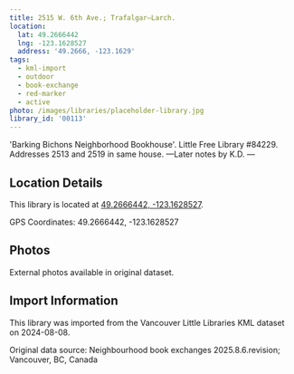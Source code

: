 ```yaml
---
title: 2515 W. 6th Ave.; Trafalgar—Larch.
location:
  lat: 49.2666442
  lng: -123.1628527
  address: '49.2666, -123.1629'
tags:
  - kml-import
  - outdoor
  - book-exchange
  - red-marker
  - active
photo: /images/libraries/placeholder-library.jpg
library_id: '00113'
---
```

'Barking Bichons Neighborhood Bookhouse'. 
Little Free Library #84229.
Addresses 2513 and 2519 in same house.
—Later notes by K.D.
—

## Location Details

This library is located at [49.2666442, -123.1628527](https://www.google.com/maps?q=49.2666442,-123.1628527).

GPS Coordinates: 49.2666442, -123.1628527

## Photos

External photos available in original dataset.

## Import Information

This library was imported from the Vancouver Little Libraries KML dataset on 2024-08-08.

Original data source: Neighbourhood book exchanges 2025.8.6.revision; Vancouver, BC, Canada
